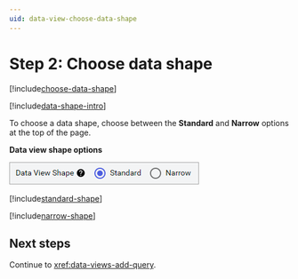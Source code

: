 ```yaml
---
uid: data-view-choose-data-shape
---
```


# Step 2: Choose data shape

[!include[choose-data-shape](_includes/choose-data-shape.md)]

[!include[data-shape-intro](_includes/data-shape-intro.md)]

To choose a data shape, choose between the **Standard** and **Narrow** options at the top of the page.

**Data view shape options**

![data-view-shape-options](_images/data-view-shape-options.png)

[!include[standard-shape](_includes/standard-shape.md)]

[!include[narrow-shape](_includes/narrow-shape.md)]

## Next steps

Continue to <xref:data-views-add-query>.